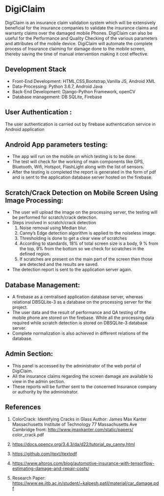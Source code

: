 # DigiClaim
DigiClaim is an insurance claim validation system which will be extensively beneficial for the insurance companies to validate the insurance claims and warranty claims over the damaged mobile Phones. DigiClaim can also be useful for the Performance and Quality Checking of the various parameters and attributes of the mobile device. DigiClaim will automate the complete process of Insurance claiming for damage done to the mobile screen, thereby saving the time of manual intervention making it cost effective.

## Development Stack
* Front-End Development: HTML,CSS,Bootstrap,Vanilla JS, Android XML
* Data-Processing: Python 3.6.7, Android Java
* Back-End Development: Django-Python Framework, openCV
* Database management: DB SQLite, Firebase

## User Authentication :
The user authentication is carried out by firebase authentication service in Android application 

                            
	



## Android App parameters testing:
* The app will run on the mobile on which testing is to be done.
* The test will check for the working of main components like GPS, Bluetooth, Wifi, Hotspot, FlashLight along with the list of sensors.
* After the testing is completed the report is generated in the form of pdf and is sent to the application database server hosted on the firebase.
                 	
 

## Scratch/Crack Detection on Mobile Screen Using Image Processing:
* The user will upload the image on the processing server, the testing will be performed for scratch/crack detection.
* Steps involved in scratch/crack detection
  1. Noise removal using Median blur.
  2. Canny’s Edge detection algorithm is applied to the noiseless image.
  3. Thresholding is done to get a clear view of scratches
  4. According to standards, 18% of total screen size is a body, 9 % from the top, 9% from the bottom so we check for         scratches in the defined region. 
  5. If scratches are present on the main part of the screen then those are detected and the results are saved.
* The detection report is sent to the application server again.

	

## Database Management:
* A firebase as a centralised application database server, whereas relational DBSQLite-3 as a database on the processing server for the project.
* The user data and the result of performance and QA testing of the mobile phone are stored on the firebase. While all the processing data required while scratch detection is stored on DBSQLite-3 database server.
* Complete normalization is also achieved in different relations of the database. 





## Admin Section:
* This panel is accessed by the administrator of the web portal of DigiClaim.
* All the insurance claims regarding the screen damage are available to view in the admin section.
* These reports will be further sent to the concerned Insurance company or authority by the administrator.


## References
1. ColorCrack: Identifying Cracks in Glass 
  Author: James Max Kanter
          Massachusetts Institute of Technology 77 Massachusetts Ave Cambridge
  from: http://www.jmaxkanter.com/static/papers/ color_crack.pdf

2. https://docs.opencv.org/3.4.3/da/d22/tutorial_py_canny.html
3. https://github.com/itext/itextpdf
4. https://www.altoros.com/blog/automotive-insurance-with-tensorflow-estimating-damage-and-repair-costs/
5. Research Paper: https://www.ee.iitb.ac.in/student/~kalpesh.patil/material/car_damage.pdf


